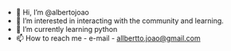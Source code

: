 - 👋 Hi, I’m @albertojoao
- 👀 I’m interested in interacting with the community and learning.
- 🌱 I’m currently learning python 
- 📫 How to reach me - e-mail - allbertto.joao@gmail.com

<!---
albertojoao/albertojoao is a ✨ special ✨ repository because its `README.md` (this file) appears on your GitHub profile.
You can click the Preview link to take a look at your changes.
--->
